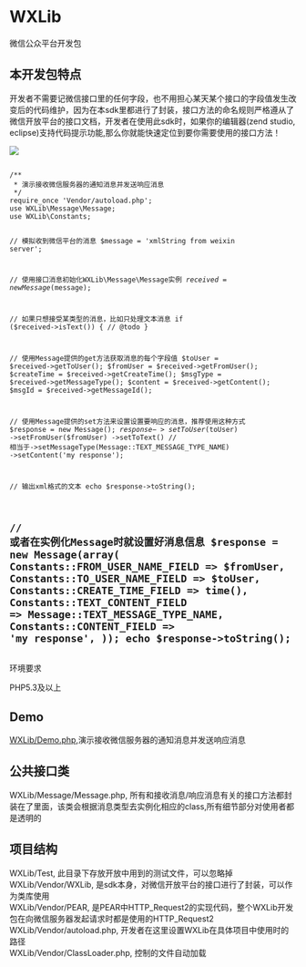 WXLib
=====

微信公众平台开发包

本开发包特点
-----
开发者不需要记微信接口里的任何字段，也不用担心某天某个接口的字段值发生改变后的代码维护，因为在本sdk里都进行了封装，接口方法的命名规则严格遵从了微信开放平台的接口文档，开发者在使用此sdk时，如果你的编辑器(zend studio, eclipse)支持代码提示功能,那么你就能快速定位到要你需要使用的接口方法！

<img src="http://fucklife.net/wp/wp-content/uploads/2013/11/3.jpg" />
<pre><code>
/**
 * 演示接收微信服务器的通知消息并发送响应消息
 */
require_once 'Vendor/autoload.php';
use WXLib\Message\Message;
use WXLib\Constants;

// 模拟收到微信平台的消息
$message = 'xmlString from weixin server';

// 使用接口消息初始化WXLib\Message\Message实例
$received = new Message($message);

// 如果只想接受某类型的消息，比如只处理文本消息
if ($received->isText()) {
    // @todo
}

// 使用Message提供的get方法获取消息的每个字段值
$toUser = $received->getToUser();
$fromUser = $received->getFromUser();
$createTime = $received->getCreateTime();
$msgType = $received->getMessageType();
$content = $received->getContent();
$msgId = $received->getMessageId();

// 使用Message提供的set方法来设置设置要响应的消息，推荐使用这种方式
$response = new Message();
$response->setToUser($toUser)
         ->setFromUser($fromUser)
         ->setToText() // 相当于->setMessageType(Message::TEXT_MESSAGE_TYPE_NAME)
         ->setContent('my response');

// 输出xml格式的文本
echo $response->toString();

// 或者在实例化Message时就设置好消息信息
$response = new Message(array(
        Constants::FROM_USER_NAME_FIELD => $fromUser,
        Constants::TO_USER_NAME_FIELD => $toUser,
        Constants::CREATE_TIME_FIELD => time(),
        Constants::TEXT_CONTENT_FIELD => Message::TEXT_MESSAGE_TYPE_NAME,
        Constants::CONTENT_FIELD => 'my response',
));
echo $response->toString();
</code></pre>
环境要求
-----

PHP5.3及以上

Demo
-----
<a href="https://github.com/octans/WXLib/blob/master/demo.php">WXLib/Demo.php</a>,演示接收微信服务器的通知消息并发送响应消息



公共接口类
-----
WXLib/Message/Message.php, 所有和接收消息/响应消息有关的接口方法都封装在了里面，该类会根据消息类型去实例化相应的class,所有细节部分对使用者都是透明的

项目结构
-----
WXLib/Test, 此目录下存放开放中用到的测试文件，可以忽略掉<br/>
WXLib/Vendor/WXLib, 是sdk本身，对微信开放平台的接口进行了封装，可以作为类库使用<br/>
WXLib/Vendor/PEAR, 是PEAR中HTTP_Request2的实现代码，整个WXLib开发包在向微信服务器发起请求时都是使用的HTTP_Request2<br/>
WXLib/Vendor/autoload.php, 开发者在这里设置WXLib在具体项目中使用时的路径<br/>
WXLib/Vendor/ClassLoader.php, 控制的文件自动加载<br/>
